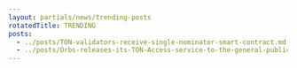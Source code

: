 ```yaml
---
layout: partials/news/trending-posts
rotatedTitle: TRENDING
posts:
  - ../posts/TON-validators-receive-single-nominator-smart-contract.md
  - ../posts/Orbs-releases-its-TON-Access-service-to-the-general-public.md
---
```


